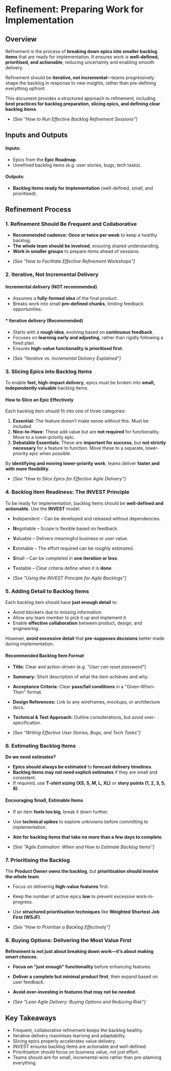 # **Refinement: Preparing Work for Implementation**

## **Overview**
Refinement is the process of **breaking down epics into smaller backlog items** that are ready for implementation. It ensures work is **well-defined, prioritised, and actionable**, reducing uncertainty and enabling smooth delivery.

Refinement should be **iterative, not incremental**—teams progressively shape the backlog in response to new insights, rather than pre-defining everything upfront.

This document provides a structured approach to refinement, including **best practices for backlog preparation, slicing epics, and defining clear backlog items**.

* *[See "How to Run Effective Backlog Refinement Sessions"]*



## **Inputs and Outputs**
#### Inputs:
- Epics from the **Epic Roadmap**.  
- Unrefined backlog items (e.g. user stories, bugs, tech tasks).  

#### Outputs:
- **Backlog items ready for implementation** (well-defined, small, and prioritised).  



## **Refinement Process**
### **1. Refinement Should Be Frequent and Collaborative**
- **Recommended cadence:** **Once or twice per week** to keep a healthy backlog.  
- **The whole team should be involved**, ensuring shared understanding.  
- **Work in smaller groups** to prepare items ahead of sessions.  

* *[See "How to Facilitate Effective Refinement Workshops"]*



### **2. Iterative, Not Incremental Delivery**
#### **Incremental delivery** (NOT recommended)
- Assumes a **fully-formed idea** of the final product.  
- Breaks work into small **pre-defined chunks**, limiting feedback opportunities.  

#### * **Iterative delivery** (Recommended)
- Starts with a **rough idea**, evolving based on **continuous feedback**.  
- Focuses on **learning early and adjusting**, rather than rigidly following a fixed plan.  
- Ensures **high-value functionality is prioritised first**.  

* *[See "Iterative vs. Incremental Delivery Explained"]*



### **3. Slicing Epics into Backlog Items**
To enable **fast, high-impact delivery**, epics must be broken into **small, independently valuable** backlog items.  

#### **How to Slice an Epic Effectively**
Each backlog item should fit into one of three categories:  
1. **Essential:** The feature doesn’t make sense without this. Must be included.  
2. **Nice-to-Have:** These add value but are **not required** for functionality. Move to a lower-priority epic.  
3. **Debatable Essentials:** These are **important for success**, but **not strictly necessary** for a feature to function. Move these to a separate, lower-priority epic when possible.  

By **identifying and moving lower-priority work**, teams deliver **faster and with more flexibility**.  

* *[See "How to Slice Epics for Effective Agile Delivery"]*



### **4. Backlog Item Readiness: The INVEST Principle**
To be ready for implementation, backlog items should be **well-defined and actionable**. Use the **INVEST** model:

* **I**ndependent – Can be developed and released without dependencies.  
* **N**egotiable – Scope is flexible based on feedback.  
* **V**aluable – Delivers meaningful business or user value.  
* **E**stimable – The effort required can be roughly estimated.  
* **S**mall – Can be completed in **one iteration or less**.  
* **T**estable – Clear criteria define when it is **done**.  

* *[See "Using the INVEST Principle for Agile Backlogs"]*



### **5. Adding Detail to Backlog Items**
Each backlog item should have **just enough detail** to:  
* Avoid blockers due to missing information.  
* Allow any team member to pick it up and implement it.  
* Enable **effective collaboration** between product, design, and engineering.  

However, **avoid excessive detail** that **pre-supposes decisions** better made during implementation.

#### **Recommended Backlog Item Format**
* **Title:** Clear and action-driven (e.g. *"User can reset password"*)  
* **Summary:** Short description of what the item achieves and why.  
* **Acceptance Criteria:** Clear **pass/fail conditions** in a "Given-When-Then" format.  
* **Design References:** Link to any wireframes, mockups, or architecture docs.  
* **Technical & Test Approach:** Outline considerations, but avoid over-specification.  

* *[See "Writing Effective User Stories, Bugs, and Tech Tasks"]*



### **6. Estimating Backlog Items**
**Do we need estimates?**  
- **Epics should always be estimated** to **forecast delivery timelines**.  
- **Backlog items may not need explicit estimates** if they are small and consistent.  
- If required, use **T-shirt sizing (XS, S, M, L, XL)** or **story points (1, 2, 3, 5, 8)**.  

#### **Encouraging Small, Estimable Items**
* If an item **feels too big**, break it down further.  
* Use **technical spikes** to explore unknowns before committing to implementation.  
* **Aim for backlog items that take no more than a few days to complete**.  

* *[See "Agile Estimation: When and How to Estimate Backlog Items"]*



### **7. Prioritising the Backlog**
The **Product Owner owns the backlog**, but **prioritisation should involve the whole team**.

* Focus on delivering **high-value features** first.  
* Keep the number of active epics **low** to prevent excessive work-in-progress.  
* Use **structured prioritisation techniques** like **Weighted Shortest Job First (WSJF)**.  

* *[See "How to Prioritise a Backlog Effectively"]*



### **8. Buying Options: Delivering the Most Value First**
**Refinement is not just about breaking down work—it’s about making smart choices.**  

* **Focus on "just enough" functionality** before enhancing features.  
* **Deliver a complete but minimal product first**, then expand based on user feedback.  
* **Avoid over-investing in features that may not be needed**.  

* *[See "Lean Agile Delivery: Buying Options and Reducing Risk"]*

## **Key Takeaways**
* Frequent, collaborative refinement keeps the backlog healthy.
* Iterative delivery maximises learning and adaptability.
* Slicing epics properly accelerates value delivery.
* INVEST ensures backlog items are actionable and well-defined.  
* Prioritisation should focus on business value, not just effort.
* Teams should aim for small, incremental wins rather than pre-planning everything.
